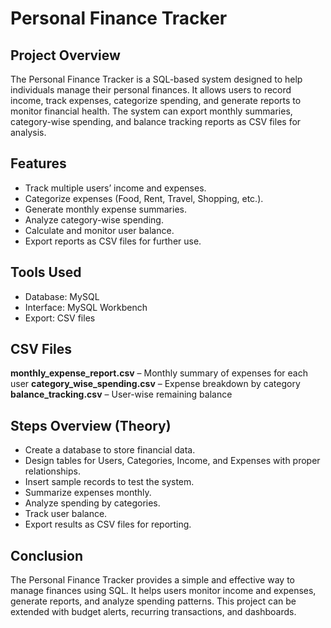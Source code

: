 # Personal Finance Tracker

## Project Overview
The Personal Finance Tracker is a SQL-based system designed to help individuals manage their personal finances. 
It allows users to record income, track expenses, categorize spending, and generate reports to monitor financial health. 
The system can export monthly summaries, category-wise spending, and balance tracking reports as CSV files for analysis.

## Features
- Track multiple users’ income and expenses.
- Categorize expenses (Food, Rent, Travel, Shopping, etc.).
- Generate monthly expense summaries.
- Analyze category-wise spending.
- Calculate and monitor user balance.
- Export reports as CSV files for further use.

## Tools Used

- Database: MySQL
- Interface: MySQL Workbench
- Export: CSV files

## CSV Files
**monthly_expense_report.csv** – Monthly summary of expenses for each user
**category_wise_spending.csv** – Expense breakdown by category
**balance_tracking.csv** – User-wise remaining balance

## Steps Overview (Theory)
- Create a database to store financial data.
- Design tables for Users, Categories, Income, and Expenses with proper relationships.
- Insert sample records to test the system.
- Summarize expenses monthly.
- Analyze spending by categories.
- Track user balance.
- Export results as CSV files for reporting.

## Conclusion
The Personal Finance Tracker provides a simple and effective way to manage finances using SQL. It helps users monitor income and expenses, generate reports, and analyze spending patterns.
This project can be extended with budget alerts, recurring transactions, and dashboards.

